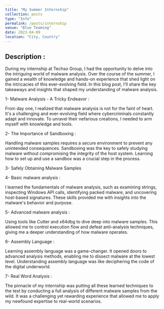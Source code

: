 ```yaml
---
title: "My Summer Internship"
collection: posts
type: "Info"
permalink: /posts/internship
venue: "Blue Teaming"
date: 2023-04-09
location: "City, Country"
---
```


## Description : 

During my internship at Techso Group, I had the opportunity to delve into the intriguing world of malware analysis. Over the course of the summer, I gained a wealth of knowledge and hands-on experience that shed light on the intricacies of this ever-evolving field. In this blog post,  I'll share the key takeaways and insights that shaped my understanding of malware analysis.

1-  Malware Analysis - A Tricky Endeavor : 

From day one, I realized that malware analysis is not for the faint of heart. It's a challenging and ever-evolving field where cybercriminals constantly adapt and innovate. To unravel their nefarious creations, I needed to arm myself with knowledge and tools.

2-  The Importance of Sandboxing : 

Handling malware samples requires a secure environment to prevent any unintended consequences. Sandboxing was the key to safely studying malware without compromising the integrity of the host system. Learning how to set up and use a sandbox was a crucial step in the process.

3- Safely Obtaining Malware Samples

4- Basic malware analysis : 

I learned the fundamentals of malware analysis, such as examining strings, inspecting Windows API calls, identifying packed malware, and uncovering host-based signatures. These skills provided me with insights into the malware's behavior and purpose.

5- Advanced malware analysis : 

Using tools like Cutter and x64dbg to dive deep into malware samples. This allowed me to control execution flow and defeat anti-analysis techniques, giving me a deeper understanding of how malware operates.

6- Assembly Language : 

Learning assembly language was a game-changer. It opened doors to advanced analysis methods, enabling me to dissect malware at the lowest level. Understanding assembly language was like deciphering the code of the digital underworld.

7- Real Word Analysis : 

The pinnacle of my internship was putting all these learned techniques to the test by conducting a full analysis of different malware samples from the wild. It was a challenging yet rewarding experience that allowed me to apply my newfound expertise to real-world scenarios.

